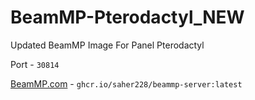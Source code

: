 # BeamMP-Pterodactyl_NEW
Updated BeamMP Image For Panel Pterodactyl

Port - ``30814``

[BeamMP.com](https://beammp.com) - ``ghcr.io/saher228/beammp-server:latest`` 

